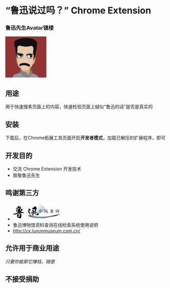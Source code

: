 # “鲁迅说过吗？” Chrome Extension
### 鲁迅先生Avatar镇楼
![lx](./images/lx-128.png)
## 用途
用于快速搜素页面上的内容，快速检验页面上疑似“鲁迅的话”是否是真实的
## 安装
下载后，在Chrome拓展工具页面开启**开发者模式**，加载已解压的扩展程序，即可
## 开发目的
* 交流 Chrome Extension 开发技术
* 致敬鲁迅先生
## 鸣谢第三方
* ![luxun](./images/luxun.jpg)
* 鲁迅博物馆资料查询在线检索系统使用说明
* http://cx.luxunmuseum.com.cn/
## 允许用于商业用途
*只要你能那它赚钱，随意*
## 不接受捐助
